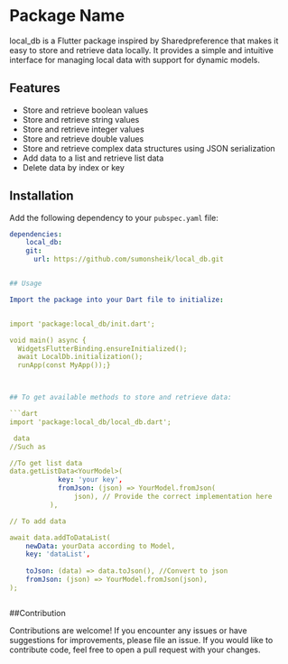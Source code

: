 <!--
This README describes the package. If you publish this package to pub.dev,
this README's contents appear on the landing page for your package.

For information about how to write a good package README, see the guide for
[writing package pages](https://dart.dev/guides/libraries/writing-package-pages).

For general information about developing packages, see the Dart guide for
[creating packages](https://dart.dev/guides/libraries/create-library-packages)
and the Flutter guide for
[developing packages and plugins](https://flutter.dev/developing-packages).
-->

# Package Name

local_db is a Flutter package inspired by Sharedpreference that makes it easy to store and retrieve data locally. It provides a simple and intuitive interface for managing local data with support for dynamic models.

## Features

- Store and retrieve boolean values
- Store and retrieve string values
- Store and retrieve integer values
- Store and retrieve double values
- Store and retrieve complex data structures using JSON serialization
- Add data to a list and retrieve list data
- Delete data by index or key

## Installation

Add the following dependency to your `pubspec.yaml` file:

```yaml
dependencies:
    local_db:
    git:
      url: https://github.com/sumonsheik/local_db.git


## Usage

Import the package into your Dart file to initialize:


import 'package:local_db/init.dart';

void main() async {
  WidgetsFlutterBinding.ensureInitialized();
  await LocalDb.initialization();
  runApp(const MyApp());}



## To get available methods to store and retrieve data:

```dart
import 'package:local_db/local_db.dart';

 data
//Such as

//To get list data
data.getListData<YourModel>(
            key: 'your key',
            fromJson: (json) => YourModel.fromJson(
                json), // Provide the correct implementation here
          ),

// To add data

await data.addToDataList(
    newData: yourData according to Model,
    key: 'dataList',
    
    toJson: (data) => data.toJson(), //Convert to json
    fromJson: (json) => YourModel.fromJson(json),
);



```

##Contribution

Contributions are welcome! If you encounter any issues or have suggestions for improvements, please file an issue. If you would like to contribute code, feel free to open a pull request with your changes.
